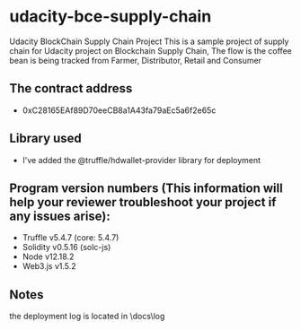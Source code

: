 # udacity-bce-supply-chain

Udacity BlockChain Supply Chain Project
This is a sample project of supply chain for Udacity project on Blockchain Supply Chain,
The flow is the coffee bean is being tracked from Farmer, Distributor, Retail and Consumer

## The contract address

- 0xC28165EAf89D70eeCB8a1A43fa79aEc5a6f2e65c

## Library used

- I've added the @truffle/hdwallet-provider library for deployment

## Program version numbers (This information will help your reviewer troubleshoot your project if any issues arise):

- Truffle v5.4.7 (core: 5.4.7)
- Solidity v0.5.16 (solc-js)
- Node v12.18.2
- Web3.js v1.5.2

## Notes

the deployment log is located in \docs\log
